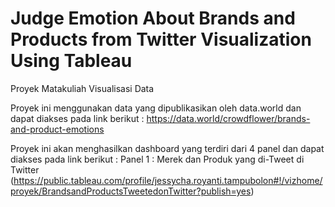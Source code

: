 # Judge Emotion About Brands and Products from Twitter Visualization Using Tableau

Proyek Matakuliah Visualisasi Data

Proyek ini menggunakan data yang dipublikasikan oleh data.world dan dapat diakses pada link berikut :
https://data.world/crowdflower/brands-and-product-emotions

Proyek ini akan menghasilkan dashboard yang terdiri dari 4 panel dan dapat diakses pada link berikut : 
Panel 1 : Merek dan Produk yang di-Tweet di Twitter (https://public.tableau.com/profile/jessycha.royanti.tampubolon#!/vizhome/proyek/BrandsandProductsTweetedonTwitter?publish=yes)

